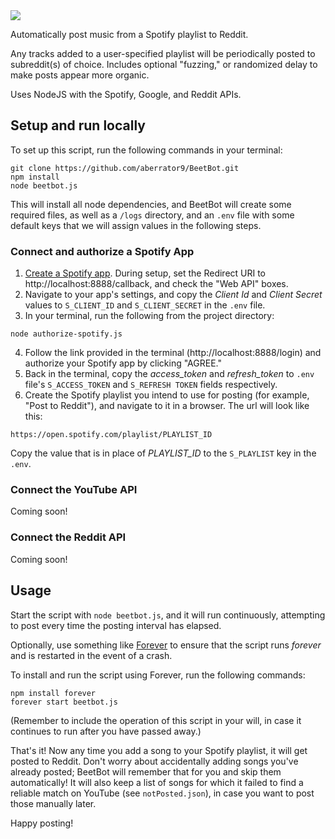 <img src="https://github.com/aberrator9/BeetBot/assets/127802772/77100304-871b-43b6-8e3e-758404ef0cfe" align="center" style="max-width:60vw;">

<p></p>
<p>Automatically post music from a Spotify playlist to Reddit.</p>


Any tracks added to a user-specified playlist will be periodically posted to subreddit(s) of choice. Includes optional "fuzzing," or randomized delay to make posts appear more organic.

Uses NodeJS with the Spotify, Google, and Reddit APIs.


## Setup and run locally

To set up this script, run the following commands in your terminal:
```
git clone https://github.com/aberrator9/BeetBot.git
npm install
node beetbot.js
```

This will install all  node dependencies, and BeetBot will create some required files, as well as a `/logs` directory, and an `.env` file with some default keys that we will assign values in the following steps.

### Connect and authorize a Spotify App

1. [Create a Spotify app](https://developer.spotify.com/dashboard). During setup, set the Redirect URI to http://localhost:8888/callback, and check the "Web API" boxes.
2. Navigate to your app's settings, and copy the _Client Id_ and _Client Secret_ values to `S_CLIENT_ID` and `S_CLIENT_SECRET` in the `.env` file.
3. In your terminal, run the following from the project directory:
```
node authorize-spotify.js  
```
4. Follow the link provided in the terminal (http://localhost:8888/login) and authorize your Spotify app by clicking "AGREE."
5. Back in the terminal, copy the _access_token_ and _refresh_token_ to `.env` file's `S_ACCESS_TOKEN` and `S_REFRESH TOKEN` fields respectively.
6. Create the Spotify playlist you intend to use for posting (for example, "Post to Reddit"), and navigate to it in a browser. The url will look like this:

```
https://open.spotify.com/playlist/PLAYLIST_ID
``` 

Copy the value that is in place of _PLAYLIST_ID_ to the `S_PLAYLIST` key in the `.env`.

### Connect the YouTube API

Coming soon!

### Connect the Reddit API

Coming soon!

## Usage

Start the script with `node beetbot.js`, and it will run continuously, attempting to post every time the posting interval has elapsed.

Optionally, use something like [Forever](https://www.npmjs.com/package/forever) to ensure that the script runs _forever_ and is restarted in the event of a crash.

To install and run the script using Forever, run the following commands:

```
npm install forever
forever start beetbot.js
```

(Remember to include the operation of this script in your will, in case it continues to run after you have passed away.)

That's it! Now any time you add a song to your Spotify playlist, it will get posted to Reddit. Don't worry about accidentally adding songs you've already posted; BeetBot will remember that for you and skip them automatically! It will also keep a list of songs for which it failed to find a reliable match on YouTube (see `notPosted.json`), in case you want to post those manually later.

Happy posting!